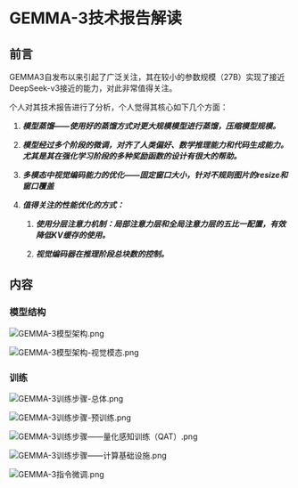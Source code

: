# GEMMA-3技术报告解读

## 前言

GEMMA3自发布以来引起了广泛关注，其在较小的参数规模（27B）实现了接近DeepSeek-v3接近的能力，对此非常值得关注。

个人对其技术报告进行了分析，个人觉得其核心如下几个方面：

1.  _**模型蒸馏——使用好的蒸馏方式对更大规模模型进行蒸馏，压缩模型规模。**_
    
2.  _**模型经过多个阶段的微调，对齐了人类偏好、数学推理能力和代码生成能力。尤其是其在强化学习阶段的多种奖励函数的设计有很大的帮助。**_
    
3.  _**多模态中视觉编码能力的优化——固定窗口大小，针对不规则图片的resize和窗口覆盖**_
    
4.  _**值得关注的性能优化的方式：**_
    
    1.  _**使用分层注意力机制：局部注意力层和全局注意力层的五比一配置，有效降低KV缓存的使用。**_
        
    2.  _**视觉编码器在推理阶段总块数的控制。**_
        

## 内容

### 模型结构

![GEMMA-3模型架构.png](https://alidocs.oss-cn-zhangjiakou.aliyuncs.com/res/Mp7ld84QKozxlBQN/img/18970043-4266-4a30-bf9a-e088eef03f10.png)

![GEMMA-3模型架构-视觉模态.png](https://alidocs.oss-cn-zhangjiakou.aliyuncs.com/res/Mp7ld84QKozxlBQN/img/df07d30d-b127-40d4-8ce1-7822760f5f31.png)

### 训练

![GEMMA-3训练步骤-总体.png](https://alidocs.oss-cn-zhangjiakou.aliyuncs.com/res/Mp7ld84QKozxlBQN/img/aedfff3e-2e89-413e-b134-b4860764ae07.png)

![GEMMA-3训练步骤-预训练.png](https://alidocs.oss-cn-zhangjiakou.aliyuncs.com/res/Mp7ld84QKozxlBQN/img/c9064ccf-9284-4e2e-b29d-64f39bc7b539.png)

![GEMMA-3训练步骤——量化感知训练（QAT）.png](https://alidocs.oss-cn-zhangjiakou.aliyuncs.com/res/Mp7ld84QKozxlBQN/img/4fed4efe-fc50-44de-b41f-7eeb4bd9ace0.png)

![GEMMA-3训练步骤——计算基础设施.png](https://alidocs.oss-cn-zhangjiakou.aliyuncs.com/res/Mp7ld84QKozxlBQN/img/b884b13e-6a0a-4159-b31e-22518248daa7.png)

![GEMMA-3指令微调.png](https://alidocs.oss-cn-zhangjiakou.aliyuncs.com/res/Mp7ld84QKozxlBQN/img/536a0930-7396-45f0-b456-c905a23418e2.png)